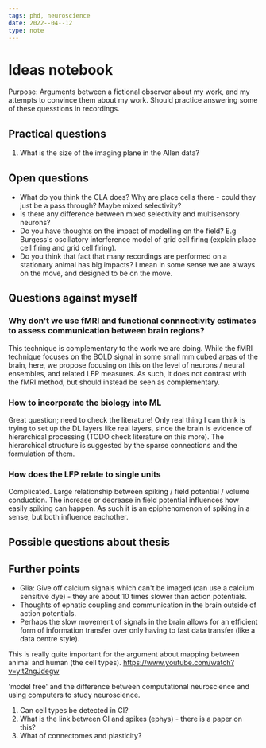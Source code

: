 ```yaml
---
tags: phd, neuroscience
date: 2022--04--12
type: note
---
```


# Ideas notebook

Purpose: Arguments between a fictional observer about my work, and my attempts to convince them about my work.
Should practice answering some of these quesstions in recordings.

## Practical questions

1. What is the size of the imaging plane in the Allen data?

## Open questions

* What do you think the CLA does? Why are place cells there - could they just be a pass
through? Maybe mixed selectivity?
* Is there any difference between mixed selectivity and multisensory neurons?
* Do you have thoughts on the impact of modelling on the field? E.g Burgess's oscillatory
interference model of grid cell firing (explain place cell firing and grid cell firing).
* Do you think that fact that many recordings are performed on a stationary animal has big
impacts? I mean in some sense we are always on the move, and designed to be on the move.

## Questions against myself

### Why don't we use fMRI and functional connnectivity estimates to assess communication between brain regions?

This technique is complementary to the work we are doing. While the fMRI technique focuses on the BOLD signal in some small mm cubed areas of the brain, here, we propose focusing on this on the level of neurons / neural ensembles, and related LFP measures. As such, it does not contrast with the fMRI method, but should instead be seen as complementary.

### How to incorporate the biology into ML

Great question; need to check the literature! Only real thing I can think is trying to set up the DL layers like real layers, since the brain is evidence of hierarchical processing (TODO check literature on this more). The hierarchical structure is suggested by the sparse connections and the formulation of them.

### How does the LFP relate to single units

Complicated. Large relationship between spiking / field potential / volume conduction. The increase or decrease in field potential influences how easily spiking can happen. As such it is an epiphenomenon of spiking in a sense, but both influence eachother.

## Possible questions about thesis

## Further points

* Glia: Give off calcium signals which can't be imaged (can use a calcium sensitive dye) - they are about 10 times slower than action potentials.
* Thoughts of ephatic coupling and communication in the brain outside of action potentials.
* Perhaps the slow movement of signals in the brain allows for an efficient form of information transfer over only having to fast data transfer (like a data centre style).
  
This is really quite important for the argument about mapping between animal and human (the cell types).
https://www.youtube.com/watch?v=ylt2ngJdegw

'model free' and the difference between computational neuroscience and using computers to study neuroscience.

1. Can cell types be detected in CI?
2. What is the link between CI and spikes (ephys) - there is a paper on this?
3. What of connectomes and plasticity?